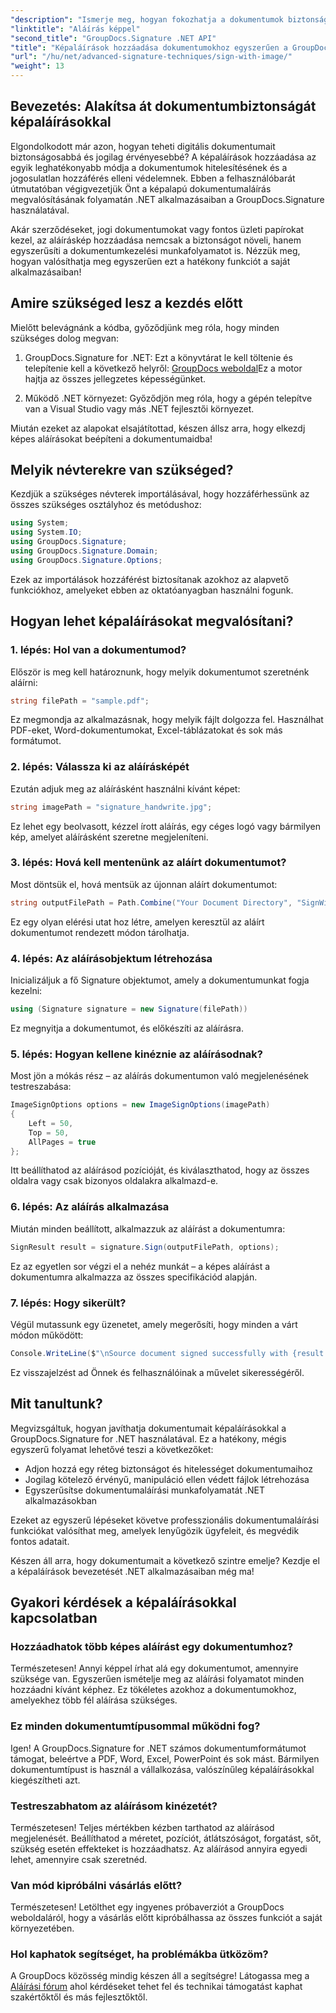 ```yaml
---
"description": "Ismerje meg, hogyan fokozhatja a dokumentumok biztonságát képaláírások hozzáadásával .NET alkalmazásokban a GroupDocs.Signature segítségével. Egyszerű integráció a hamisításbiztos, jogilag kötelező érvényű dokumentumokhoz."
"linktitle": "Aláírás képpel"
"second_title": "GroupDocs.Signature .NET API"
"title": "Képaláírások hozzáadása dokumentumokhoz egyszerűen a GroupDocs.Signature segítségével"
"url": "/hu/net/advanced-signature-techniques/sign-with-image/"
"weight": 13
---
```


## Bevezetés: Alakítsa át dokumentumbiztonságát képaláírásokkal

Elgondolkodott már azon, hogyan teheti digitális dokumentumait biztonságosabbá és jogilag érvényesebbé? A képaláírások hozzáadása az egyik leghatékonyabb módja a dokumentumok hitelesítésének és a jogosulatlan hozzáférés elleni védelemnek. Ebben a felhasználóbarát útmutatóban végigvezetjük Önt a képalapú dokumentumaláírás megvalósításának folyamatán .NET alkalmazásaiban a GroupDocs.Signature használatával.

Akár szerződéseket, jogi dokumentumokat vagy fontos üzleti papírokat kezel, az aláíráskép hozzáadása nemcsak a biztonságot növeli, hanem egyszerűsíti a dokumentumkezelési munkafolyamatot is. Nézzük meg, hogyan valósíthatja meg egyszerűen ezt a hatékony funkciót a saját alkalmazásaiban!

## Amire szükséged lesz a kezdés előtt

Mielőtt belevágnánk a kódba, győződjünk meg róla, hogy minden szükséges dolog megvan:

1. GroupDocs.Signature for .NET: Ezt a könyvtárat le kell töltenie és telepítenie kell a következő helyről: [GroupDocs weboldal](https://releases.groupdocs.com/signature/net/)Ez a motor hajtja az összes jellegzetes képességünket.

2. Működő .NET környezet: Győződjön meg róla, hogy a gépén telepítve van a Visual Studio vagy más .NET fejlesztői környezet.

Miután ezeket az alapokat elsajátítottad, készen állsz arra, hogy elkezdj képes aláírásokat beépíteni a dokumentumaidba!

## Melyik névterekre van szükséged?

Kezdjük a szükséges névterek importálásával, hogy hozzáférhessünk az összes szükséges osztályhoz és metódushoz:

```csharp
using System;
using System.IO;
using GroupDocs.Signature;
using GroupDocs.Signature.Domain;
using GroupDocs.Signature.Options;
```

Ezek az importálások hozzáférést biztosítanak azokhoz az alapvető funkciókhoz, amelyeket ebben az oktatóanyagban használni fogunk.

## Hogyan lehet képaláírásokat megvalósítani?

### 1. lépés: Hol van a dokumentumod?

Először is meg kell határoznunk, hogy melyik dokumentumot szeretnénk aláírni:

```csharp
string filePath = "sample.pdf";
```

Ez megmondja az alkalmazásnak, hogy melyik fájlt dolgozza fel. Használhat PDF-eket, Word-dokumentumokat, Excel-táblázatokat és sok más formátumot.

### 2. lépés: Válassza ki az aláírásképét

Ezután adjuk meg az aláírásként használni kívánt képet:

```csharp
string imagePath = "signature_handwrite.jpg";
```

Ez lehet egy beolvasott, kézzel írott aláírás, egy céges logó vagy bármilyen kép, amelyet aláírásként szeretne megjeleníteni.

### 3. lépés: Hová kell mentenünk az aláírt dokumentumot?

Most döntsük el, hová mentsük az újonnan aláírt dokumentumot:

```csharp
string outputFilePath = Path.Combine("Your Document Directory", "SignWithImage", fileName);
```

Ez egy olyan elérési utat hoz létre, amelyen keresztül az aláírt dokumentumot rendezett módon tárolhatja.

### 4. lépés: Az aláírásobjektum létrehozása

Inicializáljuk a fő Signature objektumot, amely a dokumentumunkat fogja kezelni:

```csharp
using (Signature signature = new Signature(filePath))
```

Ez megnyitja a dokumentumot, és előkészíti az aláírásra.

### 5. lépés: Hogyan kellene kinéznie az aláírásodnak?

Most jön a mókás rész – az aláírás dokumentumon való megjelenésének testreszabása:

```csharp
ImageSignOptions options = new ImageSignOptions(imagePath)
{
    Left = 50,
    Top = 50,
    AllPages = true
};
```

Itt beállíthatod az aláírásod pozícióját, és kiválaszthatod, hogy az összes oldalra vagy csak bizonyos oldalakra alkalmazd-e.

### 6. lépés: Az aláírás alkalmazása

Miután minden beállított, alkalmazzuk az aláírást a dokumentumra:

```csharp
SignResult result = signature.Sign(outputFilePath, options);
```

Ez az egyetlen sor végzi el a nehéz munkát – a képes aláírást a dokumentumra alkalmazza az összes specifikációd alapján.

### 7. lépés: Hogy sikerült?

Végül mutassunk egy üzenetet, amely megerősíti, hogy minden a várt módon működött:

```csharp
Console.WriteLine($"\nSource document signed successfully with {result.Succeeded.Count} signature(s).\nFile saved at {outputFilePath}.");
```

Ez visszajelzést ad Önnek és felhasználóinak a művelet sikerességéről.

## Mit tanultunk?

Megvizsgáltuk, hogyan javíthatja dokumentumait képaláírásokkal a GroupDocs.Signature for .NET használatával. Ez a hatékony, mégis egyszerű folyamat lehetővé teszi a következőket:

- Adjon hozzá egy réteg biztonságot és hitelességet dokumentumaihoz
- Jogilag kötelező érvényű, manipuláció ellen védett fájlok létrehozása
- Egyszerűsítse dokumentumaláírási munkafolyamatát .NET alkalmazásokban

Ezeket az egyszerű lépéseket követve professzionális dokumentumaláírási funkciókat valósíthat meg, amelyek lenyűgözik ügyfeleit, és megvédik fontos adatait.

Készen áll arra, hogy dokumentumait a következő szintre emelje? Kezdje el a képaláírások bevezetését .NET alkalmazásaiban még ma!

## Gyakori kérdések a képaláírásokkal kapcsolatban

### Hozzáadhatok több képes aláírást egy dokumentumhoz?

Természetesen! Annyi képpel írhat alá egy dokumentumot, amennyire szüksége van. Egyszerűen ismételje meg az aláírási folyamatot minden hozzáadni kívánt képhez. Ez tökéletes azokhoz a dokumentumokhoz, amelyekhez több fél aláírása szükséges.

### Ez minden dokumentumtípusommal működni fog?

Igen! A GroupDocs.Signature for .NET számos dokumentumformátumot támogat, beleértve a PDF, Word, Excel, PowerPoint és sok mást. Bármilyen dokumentumtípust is használ a vállalkozása, valószínűleg képaláírásokkal kiegészítheti azt.

### Testreszabhatom az aláírásom kinézetét?

Természetesen! Teljes mértékben kézben tarthatod az aláírásod megjelenését. Beállíthatod a méretet, pozíciót, átlátszóságot, forgatást, sőt, szükség esetén effekteket is hozzáadhatsz. Az aláírásod annyira egyedi lehet, amennyire csak szeretnéd.

### Van mód kipróbálni vásárlás előtt?

Természetesen! Letölthet egy ingyenes próbaverziót a GroupDocs weboldaláról, hogy a vásárlás előtt kipróbálhassa az összes funkciót a saját környezetében.

### Hol kaphatok segítséget, ha problémákba ütközöm?

A GroupDocs közösség mindig készen áll a segítségre! Látogassa meg a [Aláírási fórum](https://forum.groupdocs.com/c/signature/13) ahol kérdéseket tehet fel és technikai támogatást kaphat szakértőktől és más fejlesztőktől.